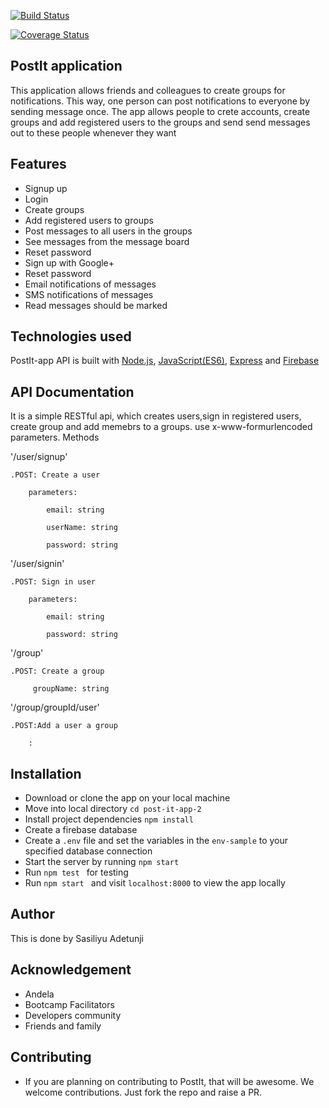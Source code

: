 [![Build Status](https://travis-ci.org/sasili-adetunji/post-it-app-2.svg?branch=develop)](https://travis-ci.org/sasili-adetunji/post-it-app-2)

[![Coverage Status](https://coveralls.io/repos/github/sasili-adetunji/post-it-app-2/badge.svg?branch=develop)](https://coveralls.io/github/sasili-adetunji/post-it-app-2?branch=develop)
## PostIt application
This application allows friends and colleagues to create groups for notifications. This way, one person can post notifications to everyone by sending message once. The app allows people to crete accounts, create groups and add registered users to the groups and send send messages out to these people whenever they want
## Features
- Signup up
- Login
- Create groups
- Add registered users to groups
- Post messages to all users in the groups
- See messages from the message board
- Reset password
- Sign up with Google+
- Reset password
- Email notifications of messages
- SMS notifications of messages 
- Read messages should be marked
## Technologies used
  PostIt-app API is built with <a href="https://nodejs.org/">Node.js</a>, <a href="https://www.javascript.com/">JavaScript(ES6)</a>, <a href="https://expressjs.com/">Express</a> and <a href="https://firebase.google.com/">Firebase</a>
## API Documentation
It is a simple RESTful api, which creates users,sign in registered users, create group and add memebrs to a groups.
use x-www-formurlencoded parameters.
Methods

'/user/signup'

	.POST: Create a user

		parameters:

			email: string

			userName: string

			password: string

'/user/signin'

	.POST: Sign in user

		parameters:

			email: string

			password: string

'/group'

	.POST: Create a group

		 groupName: string
        
'/group/groupId/user'
      
 	.POST:Add a user a group

		:
		
		
## Installation
- Download or clone the app on your local machine
- Move into local directory ```cd post-it-app-2```
- Install project dependencies ```npm install```
- Create a firebase database
- Create a ```.env``` file and set the variables in the  ```env-sample``` to your specified database connection
- Start the server by running ```npm start```
- Run `npm test ` for testing 
- Run ```npm start ``` and visit ```localhost:8000``` to view the app locally
## Author
This is done by Sasiliyu Adetunji
## Acknowledgement 
- Andela 
- Bootcamp Facilitators 
- Developers community
- Friends and family 
## Contributing
- If you are planning on contributing to PostIt, that will be awesome. We welcome contributions. Just fork the repo and raise a PR.
